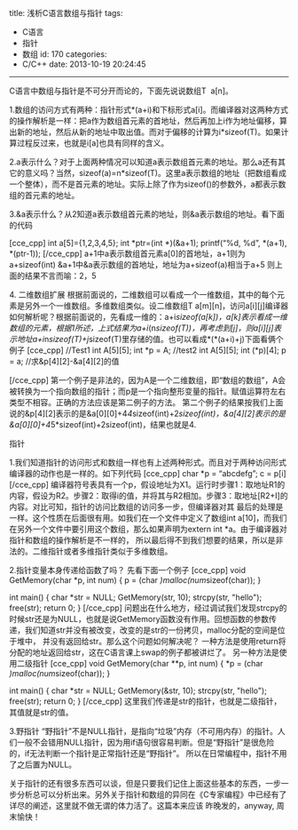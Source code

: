 title: 浅析C语言数组与指针
tags:
  - C语言
  - 指针
  - 数组
id: 170
categories:
  - C/C++
date: 2013-10-19 20:24:45
---

C语言中数组与指针是不可分开而论的，下面先说说数组T  a[n]。

1.数组的访问方式有两种：指针形式*(a+i)和下标形式a[i]。而编译器对这两种方式的操作解析是一样：把a作为数组首元素的首地址，然后再加上i作为地址偏移，算出新的地址，然后从新的地址中取出值。而对于偏移的计算为i*sizeof(T)。如果计算过程反过来，也就是i[a]也具有同样的含义。

2.a表示什么？对于上面两种情况可以知道a表示数组首元素的地址。那么a还有其它的意义吗？当然，sizeof(a)=n*sizeof(T)。这里a表示数组的地址（把数组看成一个整体），而不是首元素的地址。实际上除了作为sizeof()的参数外，a都表示数组的首元素的地址。

<!--more-->3.&amp;a表示什么？从2知道a表示数组首元素的地址，则&amp;a表示数组的地址。看下面的代码
[cce_cpp]
int a[5]={1,2,3,4,5};
int *ptr=(int *)(&amp;a+1);
printf(“%d, %d”, *(a+1), *(ptr-1));
[/cce_cpp]
a+1中a表示数组首元素a[0]的首地址，a+1则为a+sizeof(int)
&amp;a+1中&amp;a表示数组的首地址，地址为a+sizeof(a)相当于a+5
则上面的结果不言而喻：2，5

4\. 二维数组扩展
根据前面说的，二维数组可以看成一个一维数组，其中的每个元素是另外一个一维数组。多维数组类似。设二维数组T a[m][n]，访问a[i][j]编译器如何解析呢？根据前面说的，先看成一维的：a+i*sizeof(a[k])，a[k]表示看成一维数组的元素，根据1所述，上式结果为a+i*(n*sizeof(T))，再考虑到[j]，则a[i][j]表示地址a+i*n*sizeof(T)+j*sizeof(T)里存储的值。也可以看成*(*(a+i)+j)下面看俩个例子
[cce_cpp]
//Test1
int A[5][5];
int *p = A;
//test2
int A[5][5];
int (*p)[4];
p = a;
//求&amp;p[4][2]-&amp;a[4][2]的值

[/cce_cpp]
第一个例子是非法的，因为A是一个二维数组，即“数组的数组”，A会被转换为一个指向数组的指针；而p是一个指向整形变量的指针。赋值运算符左右类型不相容。正确的方法应该是第二例子的方法。
第二个例子的结果按我们上面说的&amp;p[4][2]表示的是&amp;a[0][0]+4*4*sizeof(int)+2*sizeof(int)，&amp;a[4][2]表示的是&amp;a[0][0]+4*5*sizeof(int)+2sizeof(int)，结果也就是4.

指针

1.我们知道指针的访问形式和数组一样也有上述两种形式。而且对于两种访问形式编译器的动作也是一样的。如下列代码
[cce_cpp]
char *p = “abcdefg”;
c = p[i]
[/cce_cpp]
编译器符号表具有一个p，假设地址为X1。运行时步骤1：取地址R1的内容，假设为R2。步骤2：取得i的值，并将其与R2相加。步骤3：取地址[R2+I]的内容。对比可知，指针的访问比数组的访问多一步，但编译器对其
最后的处理是一样。这个性质在后面很有用。如我们在一个文件中定义了数组int a[10]，而我们在另外一个文件中要引用这个数组，那么如果声明为extern int *a。由于编译器对指针和数组的操作解析是不一样的，
所以最后得不到我们想要的结果，所以是非法的。二维指针或者多维指针类似于多维数组。

2.指针变量本身传递给函数了吗？
先看下面一个例子
[cce_cpp]
void GetMemory(char *p, int num)
{
p = (char *)malloc(num*sizeof(char));
}

int main()
{
char *str = NULL;
GetMemory(str, 10);
strcpy(str, "hello");
free(str);
return 0;
}
[/cce_cpp]
问题出在什么地方，经过调试我们发现strcpy的时候str还是为NULL，也就是说GetMemory函数没有作用。回想函数的参数传递，我们知道str并没有被改变，改变的是str的一份拷贝，malloc分配的空间是位于堆中，
并没有返回给str。那么这个问题如何解决呢？
一种方法是使用return将分配的地址返回给str，这在C语言课上swap的例子都被讲烂了。
另一种方法是使用二级指针
[cce_cpp]
void GetMemory(char **p, int num)
{
*p = (char *)malloc(num*sizeof(char));
}

int main()
{
char *str = NULL;
GetMemory(&amp;str, 10);
strcpy(str, "hello");
free(str);
return 0;
}
[/cce_cpp]
这里我们传递是str的指针，也就是二级指针，其值就是str的值。

3.野指针
“野指针”不是NULL指针，是指向“垃圾”内存（不可用内存）的指针。人们一般不会错用NULL指针，因为用if语句很容易判断。但是“野指针”是很危险的，if无法判断一个指针是正常指针还是“野指针”。
所以在日常编程中，指针不用了之后置为NULL。

关于指针的还有很多东西可以谈，但是只要我们记住上面这些基本的东西，一步一步分析总可以分析出来。另外关于指针和数组的异同在《C专家编程》中已经有了详尽的阐述，这里就不做无谓的体力活了。这篇本来应该
昨晚发的，anyway, 周末愉快！